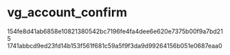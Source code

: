 # vg_account_confirm

154fe8d41ab6858e10821380542bc7196fe4fa4dee6e620e7375b00f9a7bd215
1741abbcd9ed23fd14b153f561f681c59a5f9f3da9d99264156b051e0687eaa0
